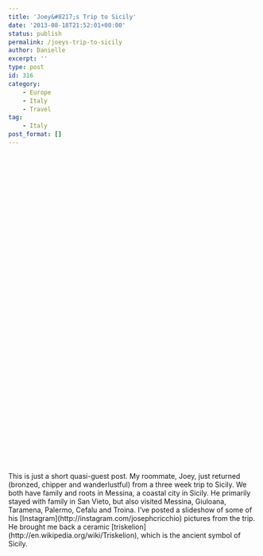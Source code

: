 ```yaml
---
title: 'Joey&#8217;s Trip to Sicily'
date: '2013-08-18T21:52:01+00:00'
status: publish
permalink: /joeys-trip-to-sicily
author: Danielle
excerpt: ''
type: post
id: 316
category:
    - Europe
    - Italy
    - Travel
tag:
    - Italy
post_format: []
---
```

<div class="slideshow_container slideshow_container_style-light" data-slideshow-id="318" data-style-name="style-light" data-style-version="2.3.1" style="height: 640px; max-width: 960px;"><div class="slideshow_loading_icon"></div><div class="slideshow_content" style="display: none;"><div class="slideshow_view"><div class="slideshow_slide slideshow_slide_image"> ![Riserva Dello Zingaro](../uploads/2013/08/Riserva-Dello-Zingaro.jpg)<div class="slideshow_description_box slideshow_transparent"><div class="slideshow_title">Riserva Dello Zingaro</div> </div> </div><div style="clear: both;"></div></div><div class="slideshow_view"><div class="slideshow_slide slideshow_slide_image"> ![Sun Dried Tomatoes in Balata di Baida](../uploads/2013/08/Tomatoes.jpg)<div class="slideshow_description_box slideshow_transparent"><div class="slideshow_title">Sun Dried Tomatoes in Balata di Baida</div> </div> </div><div style="clear: both;"></div></div><div class="slideshow_view"><div class="slideshow_slide slideshow_slide_image"> ![Raid Dell Etna](../uploads/2013/08/Raid-Dell-Etna.jpg)<div class="slideshow_description_box slideshow_transparent"><div class="slideshow_title">Raid Dell Etna</div> </div> </div><div style="clear: both;"></div></div><div class="slideshow_view"><div class="slideshow_slide slideshow_slide_image"> ![Triskelion Souvenir](../uploads/2013/08/Triskelion.jpg)<div class="slideshow_description_box slideshow_transparent"><div class="slideshow_title">Triskelion Souvenir</div> </div> </div><div style="clear: both;"></div></div><div class="slideshow_view"><div class="slideshow_slide slideshow_slide_image"> ![Porto Di San Vito Lo Capo](../uploads/2013/08/Porto-Di-San-Vito-Lo-Capo.jpg)<div class="slideshow_description_box slideshow_transparent"><div class="slideshow_title">Porto Di San Vito Lo Capo</div> </div> </div><div style="clear: both;"></div></div><div class="slideshow_view"><div class="slideshow_slide slideshow_slide_image"> ![I Giardini Di San Vito Lo Capo](../uploads/2013/08/I-Giardini-Di-San-Vito-Lo-Capo.jpg)<div class="slideshow_description_box slideshow_transparent"><div class="slideshow_title">I Giardini Di San Vito Lo Capo</div> </div> </div><div style="clear: both;"></div></div><div class="slideshow_view"><div class="slideshow_slide slideshow_slide_image"> ![Hotel Sporting Baia](../uploads/2013/08/Hotel-Sporting-Baia.jpg)<div class="slideshow_description_box slideshow_transparent"><div class="slideshow_title">Hotel Sporting Baia</div> </div> </div><div style="clear: both;"></div></div><div class="slideshow_view"><div class="slideshow_slide slideshow_slide_image"> ![Hotel Sporting Baia](../uploads/2013/08/Hotel-Sporting-Baia-2.jpg)<div class="slideshow_description_box slideshow_transparent"><div class="slideshow_title">Hotel Sporting Baia</div> </div> </div><div style="clear: both;"></div></div><div class="slideshow_view"><div class="slideshow_slide slideshow_slide_image"> ![Comune di Giuliana](../uploads/2013/08/Comune-di-Giuliana.jpg)<div class="slideshow_description_box slideshow_transparent"><div class="slideshow_title">Comune di Giuliana</div> </div> </div><div style="clear: both;"></div></div><div class="slideshow_view"><div class="slideshow_slide slideshow_slide_image"> ![Italian Fig](../uploads/2013/08/Fig.jpg)<div class="slideshow_description_box slideshow_transparent"><div class="slideshow_title">Italian Fig</div> </div> </div><div style="clear: both;"></div></div> </div><div class="slideshow_controlPanel slideshow_transparent" style="display: none;">- 

</div><div class="slideshow_button slideshow_previous slideshow_transparent" data-previous-text="Previous" role="button" style="display: none;"></div><div class="slideshow_button slideshow_next slideshow_transparent" data-next-text="Next" role="button" style="display: none;"></div><div class="slideshow_pagination" data-go-to-text="Go to slide" style="display: none;"><div class="slideshow_pagination_center"></div></div>  </div>This is just a short quasi-guest post. My roommate, Joey, just returned (bronzed, chipper and wanderlustful) from a three week trip to Sicily. We both have family and roots in Messina, a coastal city in Sicily. He primarily stayed with family in San Vieto, but also visited Messina, Giuloana, Taramena, Palermo, Cefalu and Troina. I’ve posted a slideshow of some of his [Instagram](http://instagram.com/josephcricchio) pictures from the trip. He brought me back a ceramic [triskelion](http://en.wikipedia.org/wiki/Triskelion), which is the ancient symbol of Sicily.